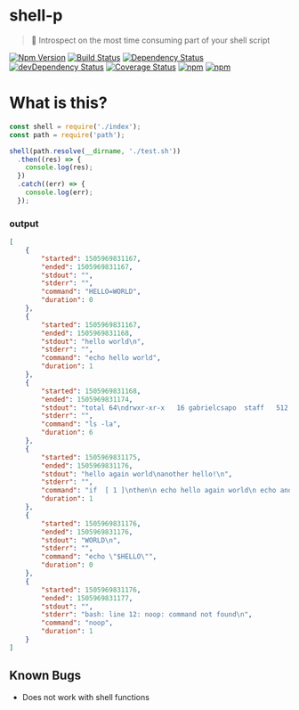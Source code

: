# shell-p

> 🐚 Introspect on the most time consuming part of your shell script

[![Npm Version](https://img.shields.io/npm/v/shell-p.svg)](https://www.npmjs.com/package/shell-p)
[![Build Status](https://travis-ci.org/gabrielcsapo/shell-p.svg?branch=master)](https://travis-ci.org/gabrielcsapo/shell-p)
[![Dependency Status](https://starbuck.gabrielcsapo.com/badge/github/gabrielcsapo/shell-p/status.svg)](https://starbuck.gabrielcsapo.com/github/gabrielcsapo/shell-p)
[![devDependency Status](https://starbuck.gabrielcsapo.com/badge/github/gabrielcsapo/shell-p/dev-status.svg)](https://starbuck.gabrielcsapo.com/github/gabrielcsapo/shell-p#info=devDependencies)
[![Coverage Status](https://lcov-server.gabrielcsapo.com/badge/github%2Ecom/gabrielcsapo/shell-p.svg)](https://lcov-server.gabrielcsapo.com/coverage/github%2Ecom/gabrielcsapo/shell-p)
[![npm](https://img.shields.io/npm/dt/shell-p.svg?maxAge=2592000)]()
[![npm](https://img.shields.io/npm/dm/shell-p.svg?maxAge=2592000)]()

# What is this?

```javascript
const shell = require('./index');
const path = require('path');

shell(path.resolve(__dirname, './test.sh'))
  .then((res) => {
    console.log(res);
  })
  .catch((err) => {
    console.log(err);
  });
```

### output

```json
[
    {
        "started": 1505969831167,
        "ended": 1505969831167,
        "stdout": "",
        "stderr": "",
        "command": "HELLO=WORLD",
        "duration": 0
    },
    {
        "started": 1505969831167,
        "ended": 1505969831168,
        "stdout": "hello world\n",
        "stderr": "",
        "command": "echo hello world",
        "duration": 1
    },
    {
        "started": 1505969831168,
        "ended": 1505969831174,
        "stdout": "total 64\ndrwxr-xr-x   16 gabrielcsapo  staff   512 Sep 20 21:56 .\ndrwx------@  58 gabrielcsapo  staff  1856 Sep 19 18:24 ..\n-rw-r--r--    1 gabrielcsapo  staff    34 May 26 21:55 .eslintignore\n-rw-r--r--    1 gabrielcsapo  staff    88 May 26 21:55 .eslintrc\ndrwxr-xr-x   16 gabrielcsapo  staff   512 Sep 20 21:57 .git\n-rw-r--r--    1 gabrielcsapo  staff    58 May 26 21:55 .gitignore\ndrwxr-xr-x    4 gabrielcsapo  staff   128 Jun 10 13:28 .nyc_output\n-rw-r--r--    1 gabrielcsapo  staff   264 Sep 18 21:36 .travis.yml\n-rw-r--r--    1 gabrielcsapo  staff    85 Jun 15 23:22 CHANGELOG.md\n-rw-r--r--    1 gabrielcsapo  staff  3524 Sep 18 21:36 README.md\ndrwxr-xr-x    4 gabrielcsapo  staff   128 Jun 10 13:28 coverage\n-rw-r--r--    1 gabrielcsapo  staff  2242 Sep 20 21:56 index.js\ndrwxr-xr-x    3 gabrielcsapo  staff    96 Jun 15 23:22 lib\ndrwxr-xr-x  272 gabrielcsapo  staff  8704 Sep 20 21:47 node_modules\n-rw-r--r--    1 gabrielcsapo  staff   530 Sep 20 21:47 package.json\ndrwxr-xr-x    4 gabrielcsapo  staff   128 Jun 15 23:22 test\n",
        "stderr": "",
        "command": "ls -la",
        "duration": 6
    },
    {
        "started": 1505969831175,
        "ended": 1505969831176,
        "stdout": "hello again world\nanother hello!\n",
        "stderr": "",
        "command": "if  [ 1 ]\nthen\n echo hello again world\n echo another hello!\nelse\n echo nope\nfi",
        "duration": 1
    },
    {
        "started": 1505969831176,
        "ended": 1505969831176,
        "stdout": "WORLD\n",
        "stderr": "",
        "command": "echo \"$HELLO\"",
        "duration": 0
    },
    {
        "started": 1505969831176,
        "ended": 1505969831177,
        "stdout": "",
        "stderr": "bash: line 12: noop: command not found\n",
        "command": "noop",
        "duration": 1
    }
]
```

## Known Bugs

- Does not work with shell functions
